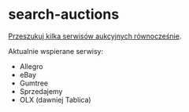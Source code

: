 search-auctions
===============

[Przeszukuj kilka serwisów aukcyjnych równocześnie](http://zaza.github.io/search-auctions/).

Aktualnie wspierane serwisy:
* Allegro
* eBay
* Gumtree
* Sprzedajemy
* OLX (dawniej Tablica)
